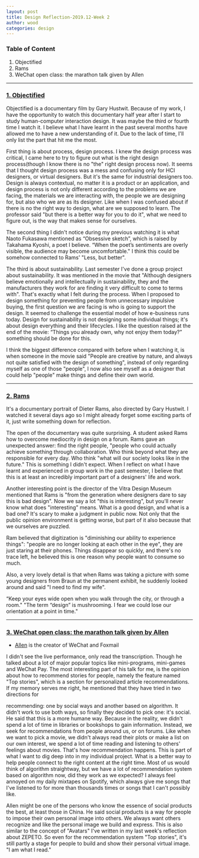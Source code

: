```yaml
---
layout: post
title: Design Reflection-2019.12-Week 2
author: wood
categories: design
---
```




### Table of Content
1. Objectified
2. Rams
3. WeChat open class: the marathon talk given by Allen

------

### [1. Objectified](https://www.hustwit.com/objectified/)
Objectified is a documentary film by Gary Hustwit. Because of my work, I have the opportunity to watch this documentary half year after I start to study human-computer interaction design. It was maybe the third or fourth time I watch it. I believe what I have learnt in the past several months have allowed me to have a new understanding of it. Due to the lack of time, I'll only list the part that hit me the most.  

First thing is about process, design process.  I knew the design process was critical, I came here to try to figure out what is the right design process(though I know there is no "the" right design process now). It seems that I thought design process was a mess and confusing only for HCI designers, or virtual designers. But it's the same for industrial designers too. Design is always contextual,  no matter it is a product or an application, and design process is not only different according to the problems we are facing, the materials we are interacting with, the people we are designing for, but also who we are as its designer. Like when I was confused about if there is no the right way to design, what are we supposed to learn. The professor said "but there is a better way for you to do it", what we need to figure out, is the way that makes sense for ourselves.

The second thing I didn't notice during my previous watching it is what Naoto Fukasawa mentioned as “Obsessive sketch”, which is raised by Takahama Kyoshi, a poet I believe.  “When the poet’s sentiments are overly visible, the audience may become uncomfortable." I think this could be somehow connected to Rams' "Less, but better".

The third is about sustainability. Last semester I've done a group project about sustainability. It was mentioned in the movie that "Although designers believe emotionally and intellectually in sustainability,  they and the manufacturers they work for are finding it very difficult to come to terms with". That's exactly what I felt during the process. When I proposed to design something for preventing people from unnecessary impulsive buying, the first question we are facing is who is going to support the design. It seemed to challenge the essential model of how e-business runs today. Design for sustainability is not designing some individual things; it's about design everything and their lifecycles. I like the question raised at the end of the movie: “Things you already own, why not enjoy them today?” something should be done for this.

I think the biggest difference compared with before when I watching it, is when someone in the movie said "People are creative by nature, and always not quite satisfied with the design of something", instead of only regarding myself as one of those "people", I now also see myself as a designer that could help "people" make things and define their own world. 

------

### [2. Rams](https://hustwit.vhx.tv/)
It's a documentary portrait of Dieter Rams, also directed by Gary Hustwit. I watched it several days ago so I might already forget some exciting parts of it, just write something down for reflection. 

The open of the documentary was quite surprising. A student asked Rams how to overcome mediocrity in design on a forum. Rams gave an unexpected answer: find the right people, "people who could actually achieve something through collaboration. Who think beyond what they are responsible for every day. Who think "what will our society looks like in the future." This is something I didn't expect. When I reflect on what I have learnt and experienced in group work in the past semester, I believe that this is at least an incredibly important part of a designers' life and work. 
 
Another interesting point is the director of the Vitra Design Museum mentioned that Rams is "from the generation where designers dare to say this is bad design". Now we say a lot "this is interesting", but you'll never know what does "interesting" means. What is a good design, and what is a bad one? It's scary to make a judgment in public now. Not only that the public opinion environment is getting worse, but part of it also because that we ourselves are puzzled. 
 
 Ram believed that digitization is "diminishing our ability to experience things": "people are no longer looking at each other in the eye", they are just staring at their phones. Things disappear so quickly, and there's no trace left, he believed this is one reason why people want to consume so much. 
 
 Also, a very lovely detail is that when Rams was taking a picture with some young designers from Braun at the permanent exhibit,  he suddenly looked around and said "I need to find my wife".  
 
 “Keep your eyes wide open when you walk through the city, or through a room." 
 "The term “design” is mushrooming. I fear we could lose our orientation at a point in time."

------

### [3. WeChat open class: the marathon talk given by Allen](https://www.youtube.com/watch?v=2V1SZKblzQ8)
* [Allen](https://www.wikiwand.com/en/Zhang_Xiaolong) is the creator of WeChat and Foxmail

I didn't see the live performance, only read the transcription. Though he talked about a lot of major popular topics like mini-programs, mini-games and WeChat Pay. The most interesting part of his talk for me, is the opinion about how to recommend stories for people, namely the feature named "Top stories", which is a section for personalized article recommendations. If my memory serves me right, he mentioned that they have tried in two directions for 

recommending: one by social ways and another based on algorithm. It didn't work to use both ways, so finally they decided to pick one: it's social. He said that this is a more humane way. Because in the reality, we didn't spend a lot of time in libraries or bookshops to gain information. Instead, we seek for recommendations from people around us, or on forums. Like when we want to pick a movie, we didn't always read their plots or make a list on our own interest, we spend a lot of time reading and listening to others' feelings about movies. That's how recommendation happens. This is part of what I want to dig deep into in my individual project. What is a better way to help people connect to the right content at the right time. Most of us would think of algorithm straightway, but we have a lot of recommendation system based on algorithm now, did they work as we expected? I always feel annoyed on my daily mixtapes on Spotify, which always give me songs that I've listened to for more than thousands times or songs that I can't possibly like.

Allen might be one of the persons who know the essence of social products the best, at least those in China. He said social products is a way for people to impose their own personal image into others. We always want others recognize and like the personal image we build and express. This is also similar to the concept of "Avatars" I've written in my last week's reflection about ZEPETO. So even for the recommendation system "Top stories", it's still partly a stage for people to build and show their personal virtual image. "I am what I read."



